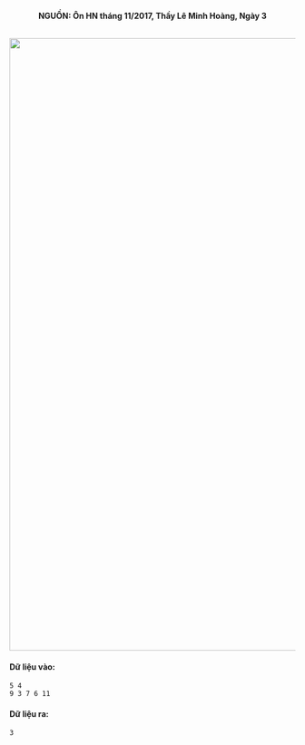 **<center>NGUỒN: Ôn HN tháng 11/2017, Thầy Lê Minh Hoàng, Ngày 3</center>**
<br>

<img src="/images/problems/1019/trip.svg" width=1080px>

#### Dữ liệu vào:
```
5 4 
9 3 7 6 11
```

#### Dữ liệu ra:
```
3
```